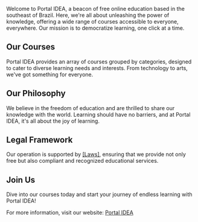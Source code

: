 Welcome to Portal IDEA, a beacon of free online education based in the southeast of Brazil. Here, we're all about unleashing the power of knowledge, offering a wide range of courses accessible to everyone, everywhere. Our mission is to democratize learning, one click at a time.

## Our Courses
Portal IDEA provides an array of courses grouped by categories, designed to cater to diverse learning needs and interests. From technology to arts, we've got something for everyone.

## Our Philosophy
We believe in the freedom of education and are thrilled to share our knowledge with the world. Learning should have no barriers, and at Portal IDEA, it's all about the joy of learning.

## Legal Framework
Our operation is supported by [[Laws]](https://portalidea.com.br/nosso-certificado), ensuring that we provide not only free but also compliant and recognized educational services.

## Join Us
Dive into our courses today and start your journey of endless learning with Portal IDEA!

For more information, visit our website: [Portal IDEA](https://www.portalidea.com.br)
